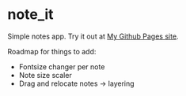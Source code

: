 # note_it

Simple notes app. 
Try it out at [My Github Pages site](https://maikupero.github.io/note_it/).

Roadmap for things to add:
- Fontsize changer per note
- Note size scaler
- Drag and relocate notes -> layering